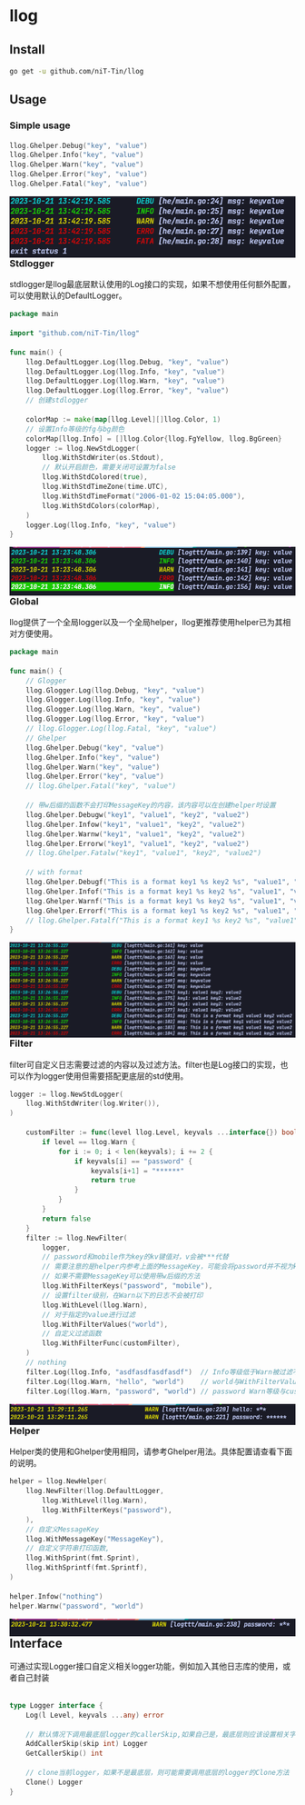 # llog

## Install

```bash
go get -u github.com/niT-Tin/llog
```
## Usage

### Simple usage

```go
llog.Ghelper.Debug("key", "value")
llog.Ghelper.Info("key", "value")
llog.Ghelper.Warn("key", "value")
llog.Ghelper.Error("key", "value")
llog.Ghelper.Fatal("key", "value")
```
<img src="./pics/simple.png" align='left'/>

---

### Stdlogger

stdlogger是llog最底层默认使用的Log接口的实现，如果不想使用任何额外配置，可以使用默认的DefaultLogger。

```go
package main

import "github.com/niT-Tin/llog"

func main() {
    llog.DefaultLogger.Log(llog.Debug, "key", "value")
    llog.DefaultLogger.Log(llog.Info, "key", "value")
    llog.DefaultLogger.Log(llog.Warn, "key", "value")
    llog.DefaultLogger.Log(llog.Error, "key", "value")
    // 创建stdlogger

	colorMap := make(map[llog.Level][]llog.Color, 1)
    // 设置Info等级的fg与bg颜色
	colorMap[llog.Info] = []llog.Color{llog.FgYellow, llog.BgGreen}
	logger := llog.NewStdLogger(
		llog.WithStdWriter(os.Stdout),
        // 默认开启颜色，需要关闭可设置为false
		llog.WithStdColored(true),
		llog.WithStdTimeZone(time.UTC),
		llog.WithStdTimeFormat("2006-01-02 15:04:05.000"),
		llog.WithStdColors(colorMap),
	)
	logger.Log(llog.Info, "key", "value")
}

```
<img src="./pics/default.png" align='left'/>

### Global

llog提供了一个全局logger以及一个全局helper，llog更推荐使用helper已为其相对方便使用。

```go
package main

func main() {
    // Glogger
	llog.Glogger.Log(llog.Debug, "key", "value")
	llog.Glogger.Log(llog.Info, "key", "value")
	llog.Glogger.Log(llog.Warn, "key", "value")
	llog.Glogger.Log(llog.Error, "key", "value")
	// llog.Glogger.Log(llog.Fatal, "key", "value")
    // Ghelper
	llog.Ghelper.Debug("key", "value")
	llog.Ghelper.Info("key", "value")
	llog.Ghelper.Warn("key", "value")
	llog.Ghelper.Error("key", "value")
	// llog.Ghelper.Fatal("key", "value")

    // 带w后缀的函数不会打印MessageKey的内容，该内容可以在创建helper时设置
	llog.Ghelper.Debugw("key1", "value1", "key2", "value2")
	llog.Ghelper.Infow("key1", "value1", "key2", "value2")
	llog.Ghelper.Warnw("key1", "value1", "key2", "value2")
	llog.Ghelper.Errorw("key1", "value1", "key2", "value2")
	// llog.Ghelper.Fatalw("key1", "value1", "key2", "value2")

    // with format
	llog.Ghelper.Debugf("This is a format key1 %s key2 %s", "value1", "value2")
	llog.Ghelper.Infof("This is a format key1 %s key2 %s", "value1", "value2")
	llog.Ghelper.Warnf("This is a format key1 %s key2 %s", "value1", "value2")
	llog.Ghelper.Errorf("This is a format key1 %s key2 %s", "value1", "value2")
	// llog.Ghelper.Fatalf("This is a format key1 %s key2 %s", "value1", "value2")
}

```

<img src="./pics/ghelper.png" align='left'/>

### Filter

filter可自定义日志需要过滤的内容以及过滤方法。filter也是Log接口的实现，也可以作为logger使用但需要搭配更底层的std使用。

```go
logger := llog.NewStdLogger(
	llog.WithStdWriter(log.Writer()),
)

	customFilter := func(level llog.Level, keyvals ...interface{}) bool {
		if level == llog.Warn {
			for i := 0; i < len(keyvals); i += 2 {
				if keyvals[i] == "password" {
					keyvals[i+1] = "******"
					return true
				}
			}
		}
		return false
    }
	filter := llog.NewFilter(
		logger,
		// password和mobile作为key的kv键值对，v会被***代替
		// 需要注意的是helper内参考上面的MessageKey，可能会将password并不视为key
		// 如果不需要MessageKey可以使用带w后缀的方法
		llog.WithFilterKeys("password", "mobile"),
		// 设置filter级别，在Warn以下的日志不会被打印
		llog.WithLevel(llog.Warn),
		// 对于指定的value进行过滤
		llog.WithFilterValues("world"),
		// 自定义过滤函数
		llog.WithFilterFunc(customFilter),
	)
	// nothing
	filter.Log(llog.Info, "asdfasdfasdfasdf")  // Info等级低于Warn被过滤不被打印
	filter.Log(llog.Warn, "hello", "world")    // world与WithFilterValues内参数匹配，被默认字符串"***"掩盖
	filter.Log(llog.Warn, "password", "world") // password Warn等级与customFilter内匹配并且password也被匹配，world被自定义字符串掩盖

```

<img src="./pics/filtert.png" align='left'/>

### Helper

Helper类的使用和Ghelper使用相同，请参考Ghelper用法。具体配置请查看下面的说明。


```go
helper = llog.NewHelper(
	llog.NewFilter(llog.DefaultLogger,
		llog.WithLevel(llog.Warn),
		llog.WithFilterKeys("password"),
	),
	// 自定义MessageKey
	llog.WithMessageKey("MessageKey"),
	// 自定义字符串打印函数,
	llog.WithSprint(fmt.Sprint),
	llog.WithSprintf(fmt.Sprintf),
)

helper.Infow("nothing")
helper.Warnw("password", "world")
```

<img src="./pics/helpert.png" align='left'/>

## Interface

可通过实现Logger接口自定义相关logger功能，例如加入其他日志库的使用，或者自己封装

```go

type Logger interface {
	Log(l Level, keyvals ...any) error

    // 默认情况下调用最底层logger的callerSkip,如果自己是，最底层则应该设置相关字段，对其进行增加，便于打印正确的日志位置。
	AddCallerSkip(skip int) Logger
	GetCallerSkip() int

    // clone当前logger，如果不是最底层，则可能需要调用底层的logger的Clone方法
	Clone() Logger
}
```
